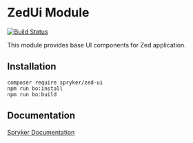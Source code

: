 # ZedUi Module
[![Build Status](https://travis-ci.org/spryker/zed-ui.svg)](https://travis-ci.org/spryker/zed-ui)

This module provides base UI components for Zed application.

## Installation

```
composer require spryker/zed-ui
npm run bo:install
npm run bo:build
```

## Documentation

[Spryker Documentation](https://documentation.spryker.com/module_guide/overview.htm)

